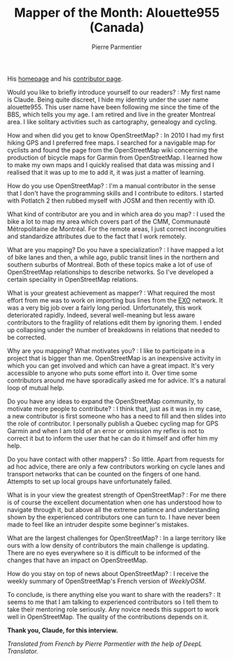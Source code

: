 ﻿---
title: "Mapper of the Month: Alouette955 (Canada)"
cover:
categories: ["motm"]
author: Pierre Parmentier
---

His [homepage](https://www.openstreetmap.org/user/Alouette955) and his [contributor page](https://hdyc.neis-one.org/?Alouette955).

Would you like to briefly introduce yourself to our readers?
: My first name is Claude. Being quite discreet, I hide my identity under the user name alouette955. This user name have been following me since the time of the BBS, which tells you my age. I am retired and live in the greater Montreal area. I like solitary activities such as cartography, genealogy and cycling.

How and when did you get to know OpenStreetMap?
: In 2010 I had my first hiking GPS and I preferred free maps. I searched for a navigable map for cyclists and found the page from the OpenStreetMap wiki concerning the production of bicycle maps for Garmin from OpenStreetMap. I learned how to make my own maps and I quickly realised that data was missing and I realised that it was up to me to add it, it was just a matter of learning.

How do you use OpenStreetMap?
: I'm a manual contributor in the sense that I don't have the programming skills and I contribute to editors. I started with Potlatch 2 then rubbed myself with JOSM and then recently with iD.

What kind of contributor are you and in which area do you map?
: I used the bike a lot to map my area which covers part of the CMM, Communauté Métropolitaine de Montréal. For the remote areas, I just correct incongruities and standardize attributes due to the fact that I work remotely.

What are you mapping? Do you have a specialization?
: I have mapped a lot of bike lanes and then, a while ago, public transit lines in the northern and southern suburbs of Montreal. Both of these topics make a lot of use of OpenStreetMap relationships to describe networks. So I've developed a certain speciality in OpenStreetMap relations.

What is your greatest achievement as mapper?
: What required the most effort from me was to work on importing bus lines from the [EXO](https://exo.quebec/en) network. It was a very big job over a fairly long period. Unfortunately, this work deteriorated rapidly. Indeed, several well-meaning but less aware contributors to the fragility of relations edit them by ignoring them. I ended up collapsing under the number of breakdowns in relations that needed to be corrected.

Why are you mapping? What motivates you?
: I like to participate in a project that is bigger than me. OpenStreetMap is an inexpensive activity in which you can get involved and which can have a great impact. It's very accessible to anyone who puts some effort into it. Over time some contributors around me have sporadically asked me for advice. It's a natural loop of mutual help.

Do you have any ideas to expand the OpenStreetMap community, to motivate more people to contribute?
: I think that, just as it was in my case, a new contributor is first someone who has a need to fill and then slides into the role of contributor. I personally publish a Quebec cycling map for GPS Garmin and when I am told of an error or omission my reflex is not to correct it but to inform the user that he can do it himself and offer him my help.

Do you have contact with other mappers?
: So little. Apart from requests for ad hoc advice, there are only a few contributors working on cycle lanes and transport networks that can be counted on the fingers of one hand. Attempts to set up local groups have unfortunately failed.

What is in your view the greatest strength of OpenStreetMap?
: For me there is of course the excellent documentation when one has understood how to navigate through it, but above all the extreme patience and understanding shown by the experienced contributors one can turn to. I have never been made to feel like an intruder despite some beginner's mistakes.

What are the largest challenges for OpenStreetMap?
: In a large territory like ours with a low density of contributors the main challenge is updating. There are no eyes everywhere so it is difficult to be informed of the changes that have an impact on OpenStreetMap.

How do you stay on top of news about OpenStreetMap?
: I receive the weekly summary of OpenStreetMap's French version of _WeeklyOSM_.

To conclude, is there anything else you want to share with the readers?
: It seems to me that I am talking to experienced contributors so I tell them to take their mentoring role seriously. Any novice needs this support to work well in OpenStreetMap. The quality of the contributions depends on it.

**Thank you, Claude, for this interview.**

*Translated from French by Pierre Parmentier with the help of DeepL Translator.*
